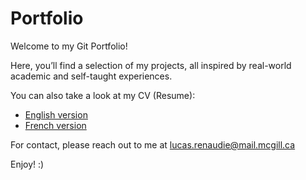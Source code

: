 # Portfolio

Welcome to my Git Portfolio!

Here, you’ll find a selection of my projects, all inspired by real-world academic and self-taught experiences.

You can also take a look at my CV (Resume):
- [English version](CV_Lucas_Renaudie_English.pdf)
- [French version](CV_Lucas_Renaudie_Français.pdf)

For contact, please reach out to me at lucas.renaudie@mail.mcgill.ca

Enjoy! :)
